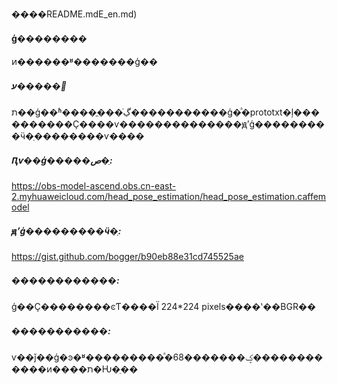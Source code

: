 ����README.mdE_en.md)
#### ģ��������

ͷ������ʶ�������ģ��

##### ע�����
ת��ģ��ʱ����ֱ���ڲֿ�����������ģ�ͣ�prototxt�ļ����������Ҫ����ѵ��������������ԭʼģ���������ӵ�ַ��������ѵ����

##### Ԥѵ��ģ�����ص�ַ:
https://obs-model-ascend.obs.cn-east-2.myhuaweicloud.com/head_pose_estimation/head_pose_estimation.caffemodel

##### ԭʼģ���������ӵ�ַ:
https://gist.github.com/bogger/b90eb88e31cd745525ae

##### ������������:

ģ��Ҫ��������ͼƬ����Ϊ 224\*224 pixels����ʽ��BGR��

##### �����������:
ѵ��ǰ��ģ�ͽ�ʶ���������ͣ�68�������ؼ������������ͷ����ת�Ƕ�ֵ��